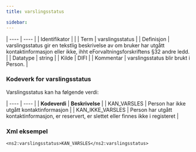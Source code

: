 ```yaml
---
title: varslingsstatus

sidebar:
---
```


| ---- | ---- |
| Identifikator |  |
| Term | varslingsstatus |
| Definisjon | varslingsstatus gir en tekstlig beskrivelse av om bruker har utgått kontaktinformasjon eller ikke, ihht eForvaltningsforskriftens §32 andre ledd. |
| Datatype | string |
| Kilde | DIFI |
| Kommentar | varslingsstatus blir brukt i Person. | 


### Kodeverk for varslingsstatus
Varslingsstatus kan ha følgende verdi:

| ---- | ---- |
| **Kodeverdi** | **Beskrivelse** | 
| KAN_VARSLES | Person har ikke utgått kontaktinformasjon |
| KAN_IKKE_VARSLES | Person har utgått kontaktinformasjon, er reservert, er slettet eller finnes ikke i registeret |

### Xml eksempel

```
<ns2:varslingsstatus>KAN_VARSLES</ns2:varslingsstatus>
```


